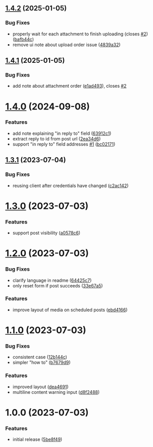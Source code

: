 ## [1.4.2](https://github.com/seleb/mastodon-post-scheduler/compare/v1.4.1...v1.4.2) (2025-01-05)


### Bug Fixes

* properly wait for each attachment to finish uploading (closes [#2](https://github.com/seleb/mastodon-post-scheduler/issues/2)) ([bafb44c](https://github.com/seleb/mastodon-post-scheduler/commit/bafb44c8a4a72306090756802d89313e5e618b8a))
* remove ui note about upload order issue ([4839a32](https://github.com/seleb/mastodon-post-scheduler/commit/4839a3292164577b74718f279f2c35c907dcc628))

## [1.4.1](https://github.com/seleb/mastodon-post-scheduler/compare/v1.4.0...v1.4.1) (2025-01-05)


### Bug Fixes

* add note about attachment order ([e1ad493](https://github.com/seleb/mastodon-post-scheduler/commit/e1ad493bce483d30bd0b11ece819c3ec260e794d)), closes [#2](https://github.com/seleb/mastodon-post-scheduler/issues/2)

# [1.4.0](https://github.com/seleb/mastodon-post-scheduler/compare/v1.3.1...v1.4.0) (2024-09-08)


### Features

* add note explaining "in reply to" field ([63912c1](https://github.com/seleb/mastodon-post-scheduler/commit/63912c19a7c88bb0b8a427ee09d59920b9d1e248))
* extract reply to id from post url ([2ea34d6](https://github.com/seleb/mastodon-post-scheduler/commit/2ea34d623f8fcd0919e5f78c408cf768b88694f1))
* support "in reply to" field addresses [#1](https://github.com/seleb/mastodon-post-scheduler/issues/1) ([bc02171](https://github.com/seleb/mastodon-post-scheduler/commit/bc02171e31463134bede9de5c8b8cb6e467e84eb))

## [1.3.1](https://github.com/seleb/mastodon-post-scheduler/compare/v1.3.0...v1.3.1) (2023-07-04)


### Bug Fixes

* reusing client after credentials have changed ([c2ac142](https://github.com/seleb/mastodon-post-scheduler/commit/c2ac14260d17431a80a8d1a3922831e2b422832a))

# [1.3.0](https://github.com/seleb/mastodon-post-scheduler/compare/v1.2.0...v1.3.0) (2023-07-03)


### Features

* support post visibility ([a0578c6](https://github.com/seleb/mastodon-post-scheduler/commit/a0578c644ac1a01025349cd9eac777c16b858669))

# [1.2.0](https://github.com/seleb/mastodon-post-scheduler/compare/v1.1.0...v1.2.0) (2023-07-03)


### Bug Fixes

* clarify language in readme ([64425c7](https://github.com/seleb/mastodon-post-scheduler/commit/64425c7c9ccb84181d2fce02f4d0beee1da8127f))
* only reset form if post succeeds ([33e67a5](https://github.com/seleb/mastodon-post-scheduler/commit/33e67a577a0cdbedd32132ad5672075ac4ae86bc))


### Features

* improve layout of media on scheduled posts ([ebd4166](https://github.com/seleb/mastodon-post-scheduler/commit/ebd4166f91fc2ff5d13f9226f08da155d76e6f7f))

# [1.1.0](https://github.com/seleb/mastodon-post-scheduler/compare/v1.0.0...v1.1.0) (2023-07-03)


### Bug Fixes

* consistent case ([12b144c](https://github.com/seleb/mastodon-post-scheduler/commit/12b144cb5e5a9c6842780a13a990f03b16aaab44))
* simpler "how to" ([b7679d9](https://github.com/seleb/mastodon-post-scheduler/commit/b7679d94bb0bbbe97884da3eaae2e1b8c48b5125))


### Features

* improved layout ([dea4691](https://github.com/seleb/mastodon-post-scheduler/commit/dea46918e8620c6c673b86c98d5c9333e6a3db31))
* multiline content warning input ([d8f2488](https://github.com/seleb/mastodon-post-scheduler/commit/d8f2488d11b9056ea6909af459dfc084f9ebe94f))

# 1.0.0 (2023-07-03)


### Features

* initial release ([5be8f49](https://github.com/seleb/mastodon-post-scheduler/commit/5be8f49039b92cc15064f69b3330840559c3c9f5))
